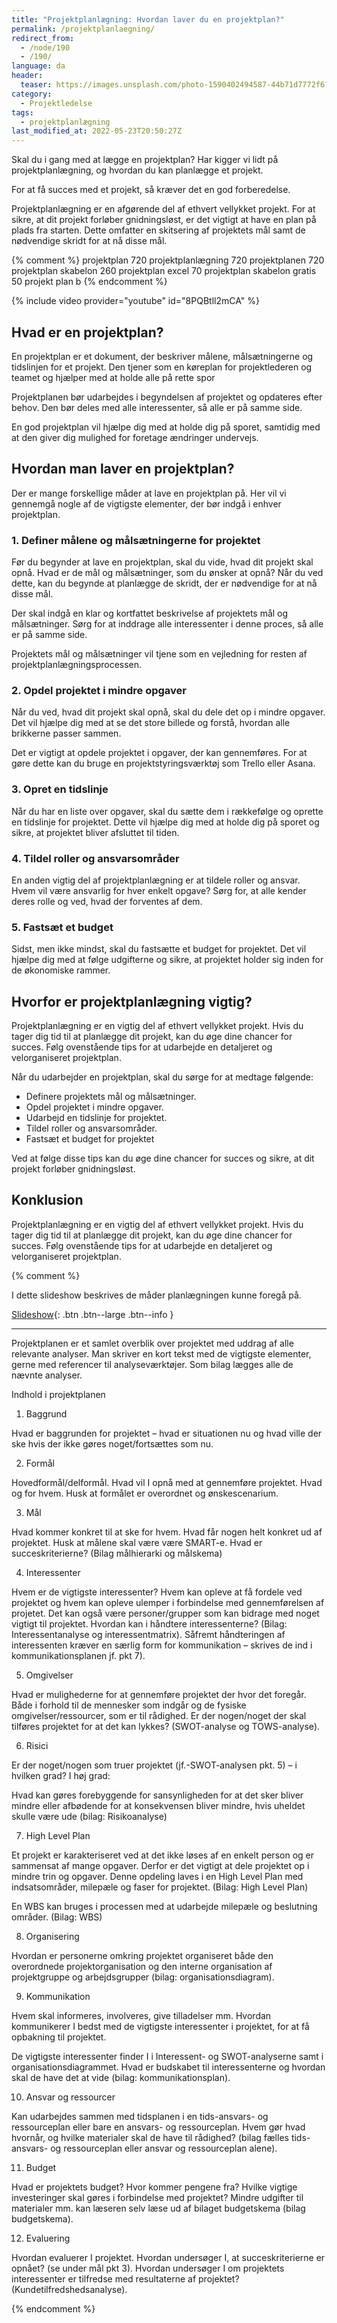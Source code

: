```yaml
---
title: "Projektplanlægning: Hvordan laver du en projektplan?"
permalink: /projektplanlaegning/
redirect_from:
  - /node/190
  - /190/
language: da
header:
  teaser: https://images.unsplash.com/photo-1590402494587-44b71d7772f6?ixlib=rb-1.2.1&ixid=MnwxMjA3fDB8MHxwaG90by1wYWdlfHx8fGVufDB8fHx8&auto=format&fit=crop&h=300&w=400&q=10
category:
  - Projektledelse
tags:
  - projektplanlægning
last_modified_at: 2022-05-23T20:50:27Z
---
```


Skal du i gang med at lægge en projektplan? Har kigger vi lidt på projektplanlægning, og hvordan du kan planlægge et projekt.

For at få succes med et projekt, så kræver det en god forberedelse.

Projektplanlægning er en afgørende del af ethvert vellykket projekt. For at sikre, at dit projekt forløber gnidningsløst, er det vigtigt at have en plan på plads fra starten. Dette omfatter en skitsering af projektets mål samt de nødvendige skridt for at nå disse mål.

{% comment %}
projektplan 720
projektplanlægning 720
projektplanen 720
projektplan skabelon 260
projektplan excel 70
projektplan skabelon gratis 50
projekt plan b
{% endcomment %}

{% include video provider="youtube" id="8PQBtll2mCA" %}

## Hvad er en projektplan?

En projektplan er et dokument, der beskriver målene, målsætningerne og tidslinjen for et projekt. Den tjener som en køreplan for projektlederen og teamet og hjælper med at holde alle på rette spor 

Projektplanen bør udarbejdes i begyndelsen af projektet og opdateres efter behov. Den bør deles med alle interessenter, så alle er på samme side.

En god projektplan vil hjælpe dig med at holde dig på sporet, samtidig med at den giver dig mulighed for foretage ændringer undervejs.

## Hvordan man laver en projektplan?

Der er mange forskellige måder at lave en projektplan på. Her vil vi gennemgå nogle af de vigtigste elementer, der bør indgå i enhver projektplan.

### 1. Definer målene og målsætningerne for projektet

Før du begynder at lave en projektplan, skal du vide, hvad dit projekt skal opnå. Hvad er de mål og målsætninger, som du ønsker at opnå? Når du ved dette, kan du begynde at planlægge de skridt, der er nødvendige for at nå disse mål.

Der skal indgå en klar og kortfattet beskrivelse af projektets mål og målsætninger. Sørg for at inddrage alle interessenter i denne proces, så alle er på samme side.

Projektets mål og målsætninger vil tjene som en vejledning for resten af projektplanlægningsprocessen.

### 2. Opdel projektet i mindre opgaver

Når du ved, hvad dit projekt skal opnå, skal du dele det op i mindre opgaver. Det vil hjælpe dig med at se det store billede og forstå, hvordan alle brikkerne passer sammen.

Det er vigtigt at opdele projektet i opgaver, der kan gennemføres. For at gøre dette kan du bruge en projektstyringsværktøj som Trello eller Asana.

### 3. Opret en tidslinje

Når du har en liste over opgaver, skal du sætte dem i rækkefølge og oprette en tidslinje for projektet. Dette vil hjælpe dig med at holde dig på sporet og sikre, at projektet bliver afsluttet til tiden.

### 4. Tildel roller og ansvarsområder

En anden vigtig del af projektplanlægning er at tildele roller og ansvar. Hvem vil være ansvarlig for hver enkelt opgave? Sørg for, at alle kender deres rolle og ved, hvad der forventes af dem.

### 5. Fastsæt et budget

Sidst, men ikke mindst, skal du fastsætte et budget for projektet. Det vil hjælpe dig med at følge udgifterne og sikre, at projektet holder sig inden for de økonomiske rammer.

## Hvorfor er projektplanlægning vigtig?

Projektplanlægning er en vigtig del af ethvert vellykket projekt. Hvis du tager dig tid til at planlægge dit projekt, kan du øge dine chancer for succes. Følg ovenstående tips for at udarbejde en detaljeret og velorganiseret projektplan.

Når du udarbejder en projektplan, skal du sørge for at medtage følgende:

- Definere projektets mål og målsætninger.
- Opdel projektet i mindre opgaver.
- Udarbejd en tidslinje for projektet.
- Tildel roller og ansvarsområder.
- Fastsæt et budget for projektet 

Ved at følge disse tips kan du øge dine chancer for succes og sikre, at dit projekt forløber gnidningsløst.

## Konklusion

Projektplanlægning er en vigtig del af ethvert vellykket projekt. Hvis du tager dig tid til at planlægge dit projekt, kan du øge dine chancer for succes. Følg ovenstående tips for at udarbejde en detaljeret og velorganiseret projektplan.

{% comment %}

I dette slideshow beskrives de måder planlægningen kunne foregå på.



[Slideshow](https://docs.google.com/presentation/d/18E5o1eC1PVSZrL1iwPEpP0TIfKCVMnC-p9xijg4TkPg/edit){: .btn .btn--large .btn--info }

***

Projektplanen er et samlet overblik over projektet med uddrag af alle relevante analyser. Man skriver en kort tekst med de vigtigste elementer, gerne med referencer til analyseværktøjer. Som bilag lægges alle de nævnte analyser.



Indhold i projektplanen

1. Baggrund

Hvad er baggrunden for projektet – hvad er situationen nu og hvad ville der ske hvis der ikke gøres noget/fortsættes som nu.

2. Formål

Hovedformål/delformål. Hvad vil I opnå med at gennemføre projektet. Hvad og for hvem. Husk at formålet er overordnet og ønskescenarium.

3. Mål

Hvad kommer konkret til at ske for hvem. Hvad får nogen helt konkret ud af projektet. Husk at målene skal være være SMART-e. Hvad er succeskriterierne? (Bilag målhierarki og målskema)

4. Interessenter

Hvem er de vigtigste interessenter? Hvem kan opleve at få fordele ved projektet og hvem kan opleve ulemper i forbindelse med gennemførelsen af projetet. Det kan også være personer/grupper som kan bidrage med noget vigtigt til projektet. Hvordan kan i håndtere interessenterne? (Bilag: Interessentanalyse og interessentmatrix). Såfremt håndteringen af interessenten kræver en særlig form for kommunikation – skrives de ind i kommunikationsplanen jf. pkt 7).

5. Omgivelser

Hvad er mulighederne for at gennemføre projektet der hvor det foregår. Både i forhold til de mennesker som indgår og de fysiske omgivelser/ressourcer, som er til rådighed. Er der nogen/noget der skal tilføres projektet for at det kan lykkes? (SWOT-analyse og TOWS-analyse).

 

6. Risici

Er der noget/nogen som truer projektet (jf.-SWOT-analysen pkt. 5) – i hvilken grad? I høj grad:

Hvad kan gøres forebyggende for sansynligheden for at det sker bliver mindre eller afbødende for at konsekvensen bliver mindre, hvis uheldet skulle være ude (bilag: Risikoanalyse)

7. High Level Plan

Et projekt er karakteriseret ved at det ikke løses af en enkelt person og er sammensat af mange opgaver. Derfor er det vigtigt at dele projektet op i mindre trin og opgaver. Denne opdeling laves i en High Level Plan med indsatsområder, milepæle og faser for projektet. (Bilag: High Level Plan)

En WBS kan bruges i processen med at udarbejde milepæle og beslutning områder. (Bilag: WBS)

8. Organisering

Hvordan er personerne omkring projektet organiseret både den overordnede projektorganisation og den interne organisation af projektgruppe og arbejdsgrupper (bilag: organisationsdiagram).

9. Kommunikation

Hvem skal informeres, involveres, give tilladelser mm. Hvordan kommunikerer I bedst med de vigtigste interessenter i projektet, for at få opbakning til projektet.

De vigtigste interessenter finder I i Interessent- og SWOT-analyserne samt i organisationsdiagrammet. Hvad er budskabet til interessenterne og hvordan skal de have det at vide (bilag: kommunikationsplan).

10. Ansvar og ressourcer

Kan udarbejdes sammen med tidsplanen i en tids-ansvars- og ressourceplan eller bare en ansvars- og ressourceplan. Hvem gør hvad hvornår, og hvilke materialer skal de have til rådighed? (bilag fælles tids-ansvars- og ressourceplan eller ansvar og ressourceplan alene).

 

11. Budget

Hvad er projektets budget? Hvor kommer pengene fra? Hvilke vigtige investeringer skal gøres i forbindelse med projektet? Mindre udgifter til materialer mm. kan læseren selv læse ud af bilaget budgetskema (bilag budgetskema).

12. Evaluering

Hvordan evaluerer I projektet. Hvordan undersøger I, at succeskriterierne er opnået? (se under mål pkt 3). Hvordan undersøger I om projektets interessenter er tilfredse med resultaterne af projektet? (Kundetilfredshedsanalyse).

{% endcomment %}
